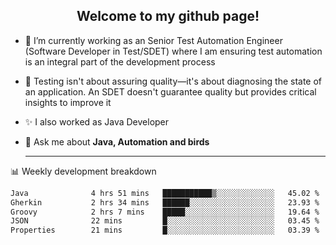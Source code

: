 <h2 align="center">Welcome to my github page!</h2>

- 🔭 I’m currently working as an Senior Test Automation Engineer (Software Developer in Test/SDET) where I am ensuring test automation is an integral part of the development process
- 🎩 Testing isn't about assuring quality—it's about diagnosing the state of an application. An SDET doesn't guarantee quality but provides critical insights to improve it
- ✨ I also worked as Java Developer
- 💬 Ask me about **Java, Automation and birds**
  
  -------
  
📊 Weekly development breakdown

<!--START_SECTION:waka-->

```txt
Java              4 hrs 51 mins   ███████████▒░░░░░░░░░░░░░   45.02 %
Gherkin           2 hrs 34 mins   ██████░░░░░░░░░░░░░░░░░░░   23.93 %
Groovy            2 hrs 7 mins    █████░░░░░░░░░░░░░░░░░░░░   19.64 %
JSON              22 mins         █░░░░░░░░░░░░░░░░░░░░░░░░   03.45 %
Properties        21 mins         █░░░░░░░░░░░░░░░░░░░░░░░░   03.39 %
```

<!--END_SECTION:waka-->
